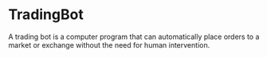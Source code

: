 # TradingBot
A trading bot is a computer program that can automatically place orders to a market or exchange without the need for human intervention.

